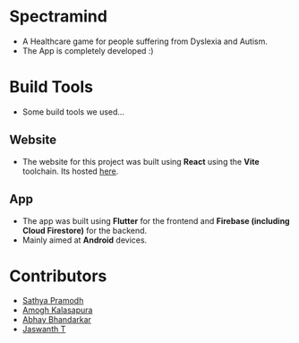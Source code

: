# Spectramind
- A Healthcare game for people suffering from Dyslexia and Autism.
- The App is completely developed :)

# Build Tools
- Some build tools we used...
## Website
- The website for this project was built using **React** using the **Vite** toolchain. Its hosted [here](http://34.131.159.223/). 

## App
- The app was built using **Flutter** for the frontend and **Firebase (including Cloud Firestore)** for the backend.
- Mainly aimed at **Android** devices.

# Contributors
- [Sathya Pramodh](https://github.com/sathya-pramodh)
- [Amogh Kalasapura](https://github.com/Amoghk04)
- [Abhay Bhandarkar](https://github.com/AbhayBhandarkar)
- [Jaswanth T](https://github.com/Jashu2026)
